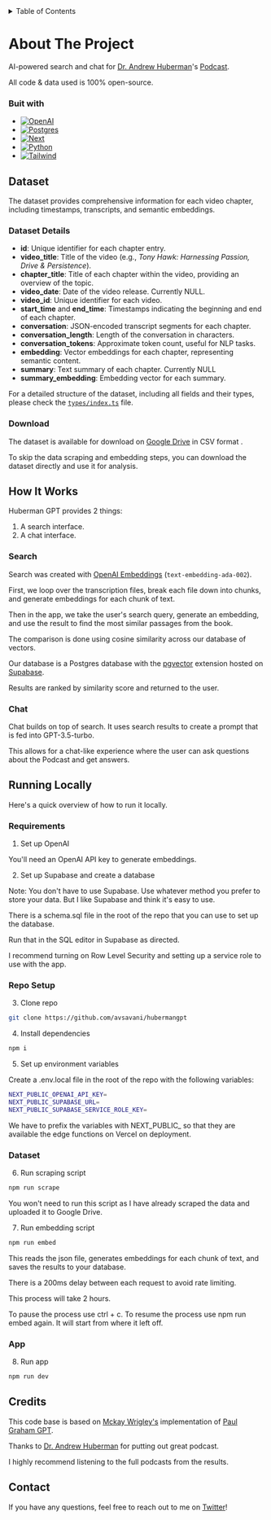 
<!-- TABLE OF CONTENTS -->
<details>
  <summary>Table of Contents</summary>
  <ol>
    <li>
      <a href="#about-the-project">About The Project</a>
      <ul>
        <li><a href="#built-with">Built With</a></li>
      </ul>
    </li>
    <li>
      <a href="#getting-started">Getting Started</a>
      <ul>
        <li><a href="#prerequisites">Prerequisites</a></li>
        <li><a href="#installation">Installation</a></li>
      </ul>
    </li>
    <li><a href="#usage">Usage</a></li>
    <li><a href="#roadmap">Roadmap</a></li>
    <li><a href="#dataset">Dataset</a></li>
    <li><a href="#contributing">Contributing</a></li>
    <li><a href="#license">License</a></li>
    <li><a href="#contact">Contact</a></li>
    <li><a href="#acknowledgments">Acknowledgments</a></li>
  </ol>
</details>

# About The Project

AI-powered search and chat for [Dr. Andrew Huberman](https://twitter.com/hubermanlab)'s [Podcast](http://hubermanlab.com).

All code & data used is 100% open-source.

### Buit with 

* [![OpenAI][OpenAI]][OpenAI-url]
* [![Postgres][Postgres]][Postgres-url]
* [![Next][Next.js]][Next-url]
* [![Python][Python]][Python-url]
* [![Tailwind][Tailwind]][Tailwind-url]

## Dataset

The dataset provides comprehensive information for each video chapter, including timestamps, transcripts, and semantic embeddings.

### Dataset Details

- **id**: Unique identifier for each chapter entry.
- **video_title**: Title of the video (e.g., *Tony Hawk: Harnessing Passion, Drive & Persistence*).
- **chapter_title**: Title of each chapter within the video, providing an overview of the topic.
- **video_date**: Date of the video release. Currently NULL.
- **video_id**: Unique identifier for each video.
- **start_time** and **end_time**: Timestamps indicating the beginning and end of each chapter.
- **conversation**: JSON-encoded transcript segments for each chapter.
- **conversation_length**: Length of the conversation in characters.
- **conversation_tokens**: Approximate token count, useful for NLP tasks.
- **embedding**: Vector embeddings for each chapter, representing semantic content.
- **summary**: Text summary of each chapter. Currently NULL
- **summary_embedding**: Embedding vector for each summary. 
  
For a detailed structure of the dataset, including all fields and their types, please check the [`types/index.ts`](./types/index.ts) file.

### Download

The dataset is available for download on [Google Drive](https://drive.google.com/file/d/1iAoAo9Rx1WzcX7WFIDPwEUXbnA4f5Gg3/view?usp=sharing) in CSV format .

To skip the data scraping and embedding steps, you can download the dataset directly and use it for analysis.

## How It Works

Huberman GPT provides 2 things:

1. A search interface.
2. A chat interface.

### Search

Search was created with [OpenAI Embeddings](https://platform.openai.com/docs/guides/embeddings) (`text-embedding-ada-002`).

First, we loop over the transcription files, break each file down into chunks, and generate embeddings for each chunk of text.

Then in the app, we take the user's search query, generate an embedding, and use the result to find the most similar passages from the book.

The comparison is done using cosine similarity across our database of vectors.

Our database is a Postgres database with the [pgvector](https://github.com/pgvector/pgvector) extension hosted on [Supabase](https://supabase.com/).

Results are ranked by similarity score and returned to the user.

### Chat

Chat builds on top of search. It uses search results to create a prompt that is fed into GPT-3.5-turbo.

This allows for a chat-like experience where the user can ask questions about the Podcast and get answers.

## Running Locally

Here's a quick overview of how to run it locally.

### Requirements

1. Set up OpenAI

You'll need an OpenAI API key to generate embeddings.

2. Set up Supabase and create a database

Note: You don't have to use Supabase. Use whatever method you prefer to store your data. But I like Supabase and think it's easy to use.

There is a schema.sql file in the root of the repo that you can use to set up the database.

Run that in the SQL editor in Supabase as directed.

I recommend turning on Row Level Security and setting up a service role to use with the app.

### Repo Setup

3. Clone repo

```bash
git clone https://github.com/avsavani/hubermangpt
```

4. Install dependencies

```bash
npm i
```

5. Set up environment variables

Create a .env.local file in the root of the repo with the following variables:

```bash
NEXT_PUBLIC_OPENAI_API_KEY=
NEXT_PUBLIC_SUPABASE_URL=
NEXT_PUBLIC_SUPABASE_SERVICE_ROLE_KEY=
```

We have to prefix the variables with NEXT_PUBLIC_ so that they are available the edge functions on Vercel on deployment.

### Dataset

6. Run scraping script

```bash
npm run scrape
```

You won't need to run this script as I have already scraped the data and uploaded it to Google Drive.

7. Run embedding script

```bash
npm run embed
```

This reads the json file, generates embeddings for each chunk of text, and saves the results to your database.

There is a 200ms delay between each request to avoid rate limiting.

This process will take 2 hours.

To pause the process use ctrl + c. 
To resume the process use npm run embed again. It will start from where it left off.

### App

8. Run app

```bash
npm run dev
```

## Credits

This code base is based on [Mckay Wrigley's](https://twitter.com/mckaywrigley) implementation of [Paul Graham GPT](https://github.com/mckaywrigley/paul-graham-gpt).

Thanks to [Dr. Andrew Huberman](https://x.com/hubermanlab) for putting out great podcast.

I highly recommend listening to the full podcasts from the results.

## Contact

If you have any questions, feel free to reach out to me on [Twitter](https://twitter.com/ashishsavani1)!

<!-- MARKDOWN LINKS & IMAGES -->
[Next.js]: https://img.shields.io/badge/next.js-000000?style=for-the-badge&logo=nextdotjs&logoColor=white
[Next-url]: https://nextjs.org/
[Supabase]: https://img.shields.io/badge/Supabase-000000?style=for-the-badge&logo=supabase&logoColor=white
[Supabase-url]: https://supabase.io
[OpenAI]: https://img.shields.io/badge/OpenAI-000000?style=for-the-badge&logo=openai&logoColor=white
[OpenAI-url]: https://openai.com
[Vercel]: https://img.shields.io/badge/vercel-000000?style=for-the-badge&logo=vercel&logoColor=white
[Vercel-url]: https://vercel.com
[Postgres]: https://img.shields.io/badge/PostgreSQL-316192?style=for-the-badge&logo=postgresql&logoColor=white
[Postgres-url]: https://www.postgresql.org
[Python]: https://img.shields.io/badge/Python-3776AB?style=for-the-badge&logo=python&logoColor=white
[Python-url]: https://www.python.org
[Tailwind]: https://img.shields.io/badge/Tailwind_CSS-38B2AC?style=for-the-badge&logo=tailwind-css&logoColor=white
[Tailwind-url]: https://tailwindcss.com
